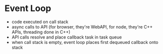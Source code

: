 # Event Loop

- code executed on call stack
- async calls to API (for browser, they're WebAPI, for node, they're C++ APIs, threading done in C++)
- API calls resolve and place callback task in task queue
- when call stack is empty, event loop places first dequeued callback onto stack